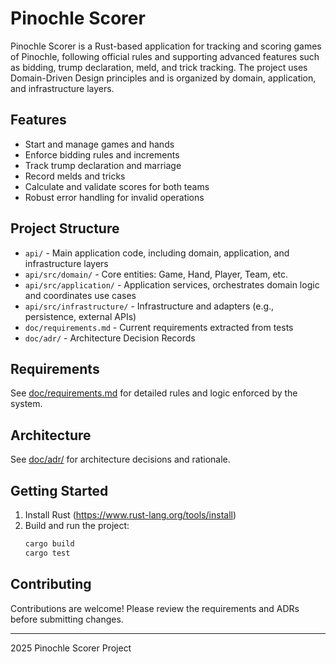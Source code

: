 # Pinochle Scorer

Pinochle Scorer is a Rust-based application for tracking and scoring games of Pinochle, following official rules and supporting advanced features such as bidding, trump declaration, meld, and trick tracking. The project uses Domain-Driven Design principles and is organized by domain, application, and infrastructure layers.

## Features
- Start and manage games and hands
- Enforce bidding rules and increments
- Track trump declaration and marriage
- Record melds and tricks
- Calculate and validate scores for both teams
- Robust error handling for invalid operations

## Project Structure
- `api/` - Main application code, including domain, application, and infrastructure layers
- `api/src/domain/` - Core entities: Game, Hand, Player, Team, etc.
- `api/src/application/` - Application services, orchestrates domain logic and coordinates use cases
- `api/src/infrastructure/` - Infrastructure and adapters (e.g., persistence, external APIs)
- `doc/requirements.md` - Current requirements extracted from tests
- `doc/adr/` - Architecture Decision Records

## Requirements
See [doc/requirements.md](doc/requirements.md) for detailed rules and logic enforced by the system.

## Architecture
See [doc/adr/](doc/adr/) for architecture decisions and rationale.

## Getting Started
1. Install Rust (https://www.rust-lang.org/tools/install)
2. Build and run the project:
   ```sh
   cargo build
   cargo test
   ```

## Contributing
Contributions are welcome! Please review the requirements and ADRs before submitting changes.

---

 2025 Pinochle Scorer Project
